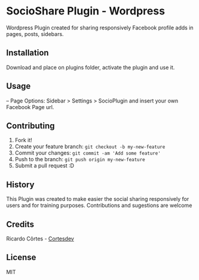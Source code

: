 # SocioShare Plugin - Wordpress

Wordpress Plugin created for sharing responsively Facebook profile adds in pages, posts, sidebars.

## Installation

Download and place on plugins folder, activate the plugin and use it.

## Usage

– Page Options: Sidebar > Settings > SocioPlugin and insert your own Facebook Page url.
 
## Contributing

1. Fork it!
2. Create your feature branch: `git checkout -b my-new-feature`
3. Commit your changes: `git commit -am 'Add some feature'`
4. Push to the branch: `git push origin my-new-feature`
5. Submit a pull request :D

## History

This Plugin was created to make easier the social sharing responsively for users and for training purposes.
Contributions and sugestions are welcome

## Credits

Ricardo Côrtes - [Cortesdev](http://ricardocortes.de)

## License

MIT
